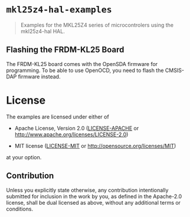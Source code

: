 # `mkl25z4-hal-examples`

> Examples for the MKL25Z4 series of microcontrolers using the mkl25z4-hal HAL.

## Flashing the FRDM-KL25 Board

The FRDM-KL25 board comes with the OpenSDA firmware for programming. To be able
to use OpenOCD, you need to flash the CMSIS-DAP firmware instead.

# License

The examples are licensed under either of

- Apache License, Version 2.0 ([LICENSE-APACHE](LICENSE-APACHE) or
  http://www.apache.org/licenses/LICENSE-2.0)

- MIT license ([LICENSE-MIT](LICENSE-MIT) or http://opensource.org/licenses/MIT)

at your option.

## Contribution

Unless you explicitly state otherwise, any contribution intentionally submitted
for inclusion in the work by you, as defined in the Apache-2.0 license, shall be
dual licensed as above, without any additional terms or conditions.

